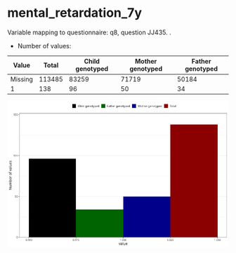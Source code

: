 # mental_retardation_7y
Variable mapping to questionnaire: q8, question JJ435.
.
- Number of values:

| Value | Total | Child genotyped | Mother genotyped | Father genotyped |
| ----- | ----- | --------------- | ---------------- | ---------------- |
| Missing | 113485 | 83259 | 71719 | 50184 |
| 1 | 138 | 96 | 50 |34 |



![](mental_retardation_7y_n.png)



